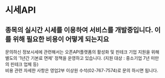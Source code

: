 # 시세API

## 종목의 실시간 시세를 이용하여 서비스를 개발중입니다. 이를 위해 필요한 비용이 어떻게 되는지요

문의하신 정보시세에 관련해서는 오픈API플랫폼의 활성화 및 핀테크 기업 지원을 위해 별도의 '1년간  기본료 면제' 정책을 운영하고 있습니다. \(지원 대상 : 중소기업 7년 미만의 핀테크 업체 등\)   
비용 관련 자세한 사항은 영업2부 이상원 수석\(02-767-7574\)로 문의 하시면 됩니다.

